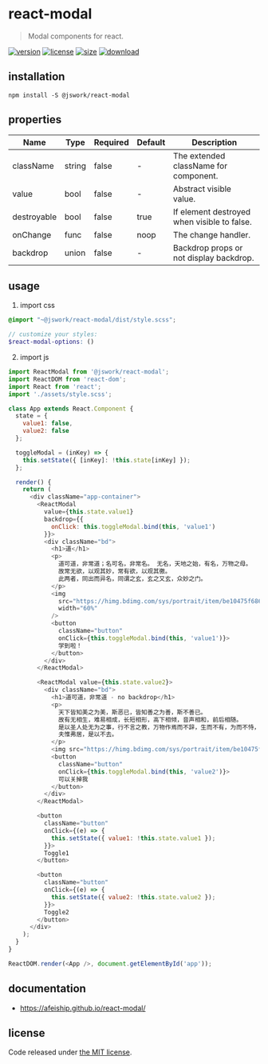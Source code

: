 # react-modal
> Modal components for react.

[![version][version-image]][version-url]
[![license][license-image]][license-url]
[![size][size-image]][size-url]
[![download][download-image]][download-url]

## installation
```shell
npm install -S @jswork/react-modal
```

## properties
| Name        | Type   | Required | Default | Description                                 |
| ----------- | ------ | -------- | ------- | ------------------------------------------- |
| className   | string | false    | -       | The extended className for component.       |
| value       | bool   | false    | -       | Abstract visible value.                     |
| destroyable | bool   | false    | true    | If element destroyed when visible to false. |
| onChange    | func   | false    | noop    | The change handler.                         |
| backdrop    | union  | false    | -       | Backdrop props or not display backdrop.     |


## usage
1. import css
  ```scss
  @import "~@jswork/react-modal/dist/style.scss";

  // customize your styles:
  $react-modal-options: ()
  ```
2. import js
  ```js
  import ReactModal from '@jswork/react-modal';
  import ReactDOM from 'react-dom';
  import React from 'react';
  import './assets/style.scss';

  class App extends React.Component {
    state = {
      value1: false,
      value2: false
    };

    toggleModal = (inKey) => {
      this.setState({ [inKey]: !this.state[inKey] });
    };

    render() {
      return (
        <div className="app-container">
          <ReactModal
            value={this.state.value1}
            backdrop={{
              onClick: this.toggleModal.bind(this, 'value1')
            }}>
            <div className="bd">
              <h1>道</h1>
              <p>
                道可道，非常道；名可名，非常名。 无名，天地之始，有名，万物之母。
                故常无欲，以观其妙，常有欲，以观其徼。
                此两者，同出而异名，同谓之玄，玄之又玄，众妙之门。
              </p>
              <img
                src="https://himg.bdimg.com/sys/portrait/item/be10475f686d6c73db00.jpg"
                width="60%"
              />
              <button
                className="button"
                onClick={this.toggleModal.bind(this, 'value1')}>
                学到啦！
              </button>
            </div>
          </ReactModal>

          <ReactModal value={this.state.value2}>
            <div className="bd">
              <h1>道可道，非常道 - no backdrop</h1>
              <p>
                天下皆知美之为美，斯恶已，皆知善之为善，斯不善已。
                故有无相生，难易相成，长短相形，高下相倾，音声相和，前后相随。
                是以圣人处无为之事，行不言之教，万物作焉而不辞，生而不有，为而不恃，功成而弗居。
                夫惟弗居，是以不去。
              </p>
              <img src="https://himg.bdimg.com/sys/portrait/item/be10475f686d6c73db00.jpg" />
              <button
                className="button"
                onClick={this.toggleModal.bind(this, 'value2')}>
                可以关掉我
              </button>
            </div>
          </ReactModal>

          <button
            className="button"
            onClick={(e) => {
              this.setState({ value1: !this.state.value1 });
            }}>
            Toggle1
          </button>

          <button
            className="button"
            onClick={(e) => {
              this.setState({ value2: !this.state.value2 });
            }}>
            Toggle2
          </button>
        </div>
      );
    }
  }

  ReactDOM.render(<App />, document.getElementById('app'));
  ```

## documentation
- https://afeiship.github.io/react-modal/


## license
Code released under [the MIT license](https://github.com/afeiship/react-modal/blob/master/LICENSE.txt).

[version-image]: https://img.shields.io/npm/v/@jswork/react-modal
[version-url]: https://npmjs.org/package/@jswork/react-modal

[license-image]: https://img.shields.io/npm/l/@jswork/react-modal
[license-url]: https://github.com/afeiship/react-modal/blob/master/LICENSE.txt

[size-image]: https://img.shields.io/bundlephobia/minzip/@jswork/react-modal
[size-url]: https://github.com/afeiship/react-modal/blob/master/dist/react-modal.min.js

[download-image]: https://img.shields.io/npm/dm/@jswork/react-modal
[download-url]: https://www.npmjs.com/package/@jswork/react-modal
